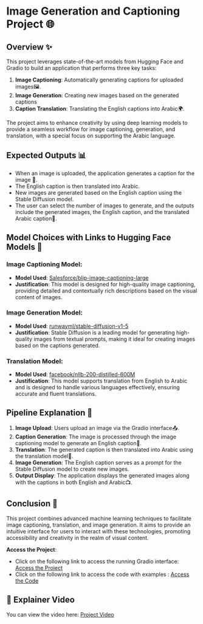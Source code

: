 # Image Generation and Captioning Project 🌐

## Overview ✨

This project leverages state-of-the-art models from Hugging Face and Gradio to build an application that performs three key tasks:

1. **Image Captioning**: Automatically generating captions for uploaded images🖼️.
2. **Image Generation**: Creating new images based on the generated captions
3. **Caption Translation**: Translating the English captions into Arabic🌍.

The project aims to enhance creativity by using deep learning models to provide a seamless workflow for image captioning, generation, and translation, with a special focus on supporting the Arabic language.

## Expected Outputs 📊

- When an image is uploaded, the application generates a caption for the image 📝.
- The English caption is then translated into Arabic.
- New images are generated based on the English caption using the Stable Diffusion model.
- The user can select the number of images to generate, and the outputs include the generated images, the English caption, and the translated Arabic caption📸.

## Model Choices with Links to Hugging Face Models 🔗

### Image Captioning Model:
- **Model Used**: [Salesforce/blip-image-captioning-large](https://huggingface.co/Salesforce/blip-image-captioning-large)
- **Justification**: This model is designed for high-quality image captioning, providing detailed and contextually rich descriptions based on the visual content of images.

### Image Generation Model:
- **Model Used**: [runwayml/stable-diffusion-v1-5](https://huggingface.co/runwayml/stable-diffusion-v1-5)
- **Justification**: Stable Diffusion is a leading model for generating high-quality images from textual prompts, making it ideal for creating images based on the captions generated.

### Translation Model:
- **Model Used**: [facebook/nllb-200-distilled-600M](https://huggingface.co/facebook/nllb-200-distilled-600M)
- **Justification**: This model supports translation from English to Arabic and is designed to handle various languages effectively, ensuring accurate and fluent translations.

## Pipeline Explanation 🔄

1. **Image Upload**: Users upload an image via the Gradio interface📤.
2. **Caption Generation**: The image is processed through the image captioning model to generate an English caption💬.
3. **Translation**: The generated caption is then translated into Arabic using the translation model🔄.
4. **Image Generation**: The English caption serves as a prompt for the Stable Diffusion model to create new images.
5. **Output Display**: The application displays the generated images along with the captions in both English and Arabic📺.

## Conclusion 🌟

This project combines advanced machine learning techniques to facilitate image captioning, translation, and image generation. It aims to provide an intuitive interface for users to interact with these technologies, promoting accessibility and creativity in the realm of visual content. 

**Access the Project**: 
- Click on the following link to access the running Gradio interface: [Access the Project](https://huggingface.co/spaces/1Noura/ImageGeneration)
- Click on the following link to access the code with examples : [Access the Code](https://colab.research.google.com/drive/1kOyAqWbp5PnRfWbm7TTc0MqxxjhhE1sq#scrollTo=vsDIQIjc4oTi)

## 🎥 Explainer Video

You can view the video here: [Project Video](https://drive.google.com/file/d/1-In2QtjtPRVksFkC-0r78vLc-Z3P3hi_/view?usp=drivesdk)
     
